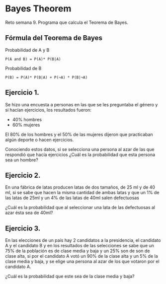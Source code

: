 # Bayes Theorem
Reto semana 9. Programa que calcula el Teorema de Bayes.

## Fórmula del Teorema de Bayes

Probabilidad de A y B
```
P(A and B) = P(A)* P(B|A)
```
Probabilidad de B
```
P(B) = P(A)* P(B|A) + P(¬A) * P(B|¬A)
```

## Ejercicio 1.
Se hizo una encuesta a personas en las que se les preguntaba el género y si hacían ejercicios, los resultados fueron:

* 40% hombres
* 60% mujeres

El 80% de los hombres y el 50% de las mujeres dijeron que practicaban algún deporte o hacen ejercicios.

Conociendo estos datos, si se selecciona una persona al azar de las que respondió que hacía ejercicios ¿Cuál es la probabilidad que esta persona sea un hombre?

## Ejercicio 2.

En una fábrica de latas producen latas de dos tamaños, de 25 ml y de 40 ml, si se sabe que hacen la misma cantidad de ambas latas y que un 1% de las latas de 25ml y un 4% de las latas de 40ml salen defectuosas

¿Cuál es la probabilidad que al seleccionar una lata de las defectuosas al azar ésta sea de 40ml?

## Ejercicio 3.
En las elecciones de un país hay 2 candidatos a la presidencia, el candidato A y el candidato B y en los resultados de las selecciones se sabe que un 75% de la población es de clase media y baja y un 25% son de son de clase alta, si por el candidato A votó un 90% de la clase alta y un 5% de la clase media y baja, y se elige una persona al azar de los que votaron por el candidato A.

¿Cuál es la probabilidad que este sea de la clase media y baja?